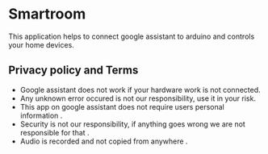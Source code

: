 # Smartroom
This application helps to connect google assistant to arduino and controls your home devices.

<h2>Privacy policy and Terms</h2>

* Google assistant does not work if your hardware work is not connected.
* Any unknown error occured is not our responsibility, use it in your risk.
* This app on google assistant does not require users personal information .
* Security is not our responsibility, if anything goes wrong we are not responsible for that .
* Audio is recorded and not copied from anywhere .
